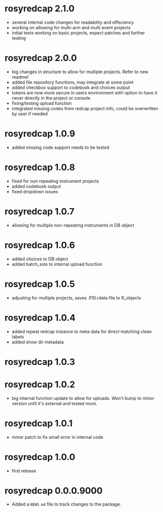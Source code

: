 # rosyredcap 2.1.0
* several internal code changes for readability and effeciency
* working on allowing for multi-arm and multi event projects
* initial tests working on basic projects, expect patches and further testing

# rosyredcap 2.0.0
* big changes in structure to allow for multiple projects. Refer to new readme!
* added file repository functions, may integrate at some point
* added checkbox support to codebook and choices output
* tokens are now more secure in users environment with option to have it never directly in the project or console
* fixing/testing upload function
* integrated missing codes from redcap project info, could be overwritten by user if needed

# rosyredcap 1.0.9
* added missing code support needs to be tested

# rosyredcap 1.0.8
* fixed for non repeating instrument projects
* added codebook output
* fixed dropdown issues

# rosyredcap 1.0.7
* allowing for multiple non-repeating instruments in DB object

# rosyredcap 1.0.6
* added choices to DB object
* added batch_size to internal upload function

# rosyredcap 1.0.5
* adjusting for multiple projects, saves .PID.rdata file to R_objects

# rosyredcap 1.0.4
* added repeat redcap instance to meta data for direct matching clean labels
* added show dir metadata

# rosyredcap 1.0.3

# rosyredcap 1.0.2
* big internal function update to allow for uploads. Won't bump to minor version until it's external and tested more.

# rosyredcap 1.0.1
* minor patch to fix small error in internal code

# rosyredcap 1.0.0
* first release

# rosyredcap 0.0.0.9000
* Added a `NEWS.md` file to track changes to the package.
